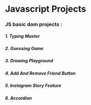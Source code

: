 # Javascript Projects

### JS basic dom projects :

##### 1. Typing Master

##### 2. Guessing Game

##### 3. Drawing Playground

##### 4. Add And Remove Friend Button

##### 5. Instagram Story Feature

##### 6. Accordion
